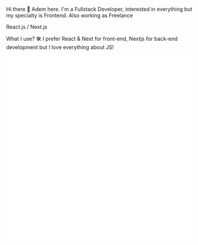 Hi there 👋
Adem here. I'm a Fullstack Developer, interested in everything but my specialty is Frontend. Also working as Freelance

React.js / Next.js

What I use? 🛠
I prefer React & Next for front-end, Nextjs for back-end development but I love everything about JS!

![React](https://github.com/ademsuslu/README.md/blob/main/animation_500_kd7ngokt.gif)



